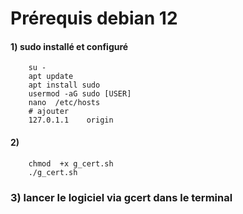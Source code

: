 # Prérequis debian 12

#### 1) sudo installé et configuré

        su -
        apt update
        apt install sudo
        usermod -aG sudo [USER]
        nano  /etc/hosts
        # ajouter
        127.0.1.1    origin

#### 2) 
        chmod  +x g_cert.sh
        ./g_cert.sh

###  3) lancer le logiciel via gcert  dans le terminal
